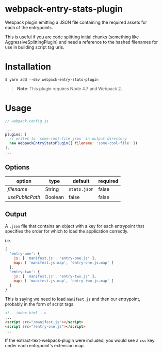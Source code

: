 # webpack-entry-stats-plugin
Webpack plugin emitting a JSON file containing the required assets for each of the entrypoints.

This is useful if you are code splitting initial chunks (something like AggressiveSplittingPlugin) and need a reference to the hashed filenames for use in building script tag urls.

# Installation

```
$ yarn add --dev webpack-entry-stats-plugin
```

> __Note__: This plugin requires Node 4.7 and Webpack 2.

# Usage

```js
// webpack.config.js

...
plugins: [
  // writes to `some-cool-file.json` in output directory
  new WebpackEntryStatsPlugin({ filename: 'some-cool-file' })
],
...
```

## Options

option | type | default | required
--- | --- | --- | ---
*filename* | String | `stats.json` | false
*usePublicPath* | Boolean | false | false


## Output

A `.json` file that contains an object with a key for each entrypoint that specifies the order for which to load the application correctly.

i.e.
```js
{
  'entry-one': {
    js: [ 'manifest.js', 'entry-one.js' ],
    map: [ 'manifest.js.map', 'entry-one.js.map' ]
  },
  'entry-two': {
    js: [ 'manifest.js', 'entry-two.js' ],
    map: [ 'manifest.js.map', 'entry-two.js.map' ]
  }
}
```

This is saying we need to load `manifest.js` and then our entrypoint, probably in the form of script tags.

```html
<!-- index.html -->
...
<script src="/manifest.js"></script>
<script src="/entry-one.js"></script>
...
```

If the extract-text-webpack-plugin were included, you would see a `css` key under each entrypoint's extension map.
